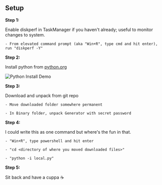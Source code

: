 ## Setup

**Step 1:**

Enable diskperf in TaskManager if you haven't already; useful to monitor changes to system.

    - From elevated command prompt (aka "Win+R", type cmd and hit enter), run "diskperf -Y"

**Step 2:**

Install python from [python.org](python.org)

![Python Install Demo](install_assets/demo.gif)

**Step 3:**

Download and unpack from git repo

    - Move downloaded folder somewhere permanent

    - In Binary folder, unpack Generator with secret password

**Step 4:**

I could write this as one command but where's the fun in that.

    - "Win+R", type powershell and hit enter

    - "cd <directory of where you moved downloaded files>"

    - "python -i local.py"

**Step 5:**

Sit back and have a cuppa :coffee: